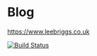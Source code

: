 Blog
=======

https://www.leebriggs.co.uk

[![Build Status](https://travis-ci.org/jaxxstorm/jaxxstorm.github.io.svg)](https://travis-ci.org/jaxxstorm/jaxxstorm.github.io)
